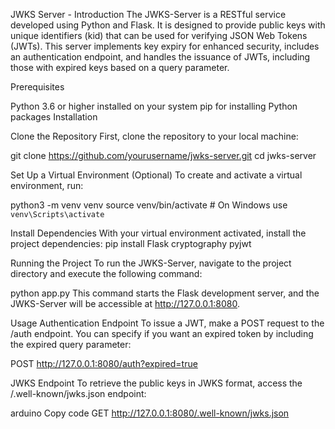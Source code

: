JWKS Server - Introduction
The JWKS-Server is a RESTful service developed using Python and Flask. It is designed to provide public keys with unique identifiers (kid) that can be used for verifying JSON Web Tokens (JWTs). This server implements key expiry for enhanced security, includes an authentication endpoint, and handles the issuance of JWTs, including those with expired keys based on a query parameter. 

Prerequisites

Python 3.6 or higher installed on your system
pip for installing Python packages
Installation

Clone the Repository
First, clone the repository to your local machine:

git clone https://github.com/yourusername/jwks-server.git
cd jwks-server

Set Up a Virtual Environment (Optional)
To create and activate a virtual environment, run:

python3 -m venv venv
source venv/bin/activate  # On Windows use `venv\Scripts\activate`

Install Dependencies
With your virtual environment activated, install the project dependencies:
pip install Flask cryptography pyjwt

Running the Project
To run the JWKS-Server, navigate to the project directory and execute the following command:

python app.py
This command starts the Flask development server, and the JWKS-Server will be accessible at http://127.0.0.1:8080.

Usage
Authentication Endpoint
To issue a JWT, make a POST request to the /auth endpoint. You can specify if you want an expired token by including the expired query parameter:

POST http://127.0.0.1:8080/auth?expired=true

JWKS Endpoint
To retrieve the public keys in JWKS format, access the /.well-known/jwks.json endpoint:

arduino
Copy code
GET http://127.0.0.1:8080/.well-known/jwks.json
